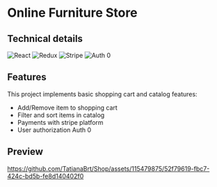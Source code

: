 # Online Furniture Store

## Technical details

![React](https://img.shields.io/badge/React-35495E?style=for-the-badge&logo=logoColor=4FC08D)
![Redux](https://img.shields.io/badge/Redux-468B97?style=for-the-badge&logo=logoColor=1D5B79)
![Stripe](https://img.shields.io/badge/Stripe-068FFF?style=for-the-badge&logo=logoColor=068FFF)
![Auth 0](https://img.shields.io/badge/JAuth0-000000?style=for-the-badge&logo=logoColor=000000)

## Features
This project implements basic shopping cart and catalog features:
* Add/Remove item to shopping cart
* Filter and sort items in catalog
* Payments with stripe platform
* User authorization Auth 0


## Preview

https://github.com/TatianaBrt/Shop/assets/115479875/52f79619-fbc7-424c-bd5b-fe8d140402f0





